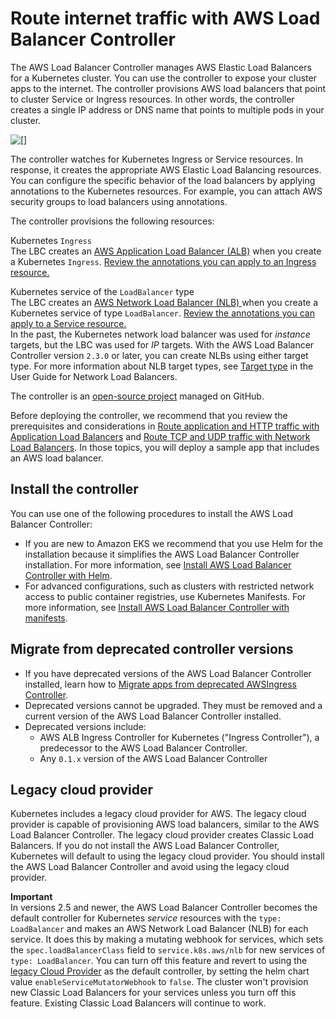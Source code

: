 # Route internet traffic with AWS Load Balancer Controller<a name="aws-load-balancer-controller"></a>

The AWS Load Balancer Controller manages AWS Elastic Load Balancers for a Kubernetes cluster\. You can use the controller to expose your cluster apps to the internet\. The controller provisions AWS load balancers that point to cluster Service or Ingress resources\. In other words, the controller creates a single IP address or DNS name that points to multiple pods in your cluster\. 

![\[\]](http://docs.aws.amazon.com/eks/latest/userguide/images/lbc-overview.png)

The controller watches for Kubernetes Ingress or Service resources\. In response, it creates the appropriate AWS Elastic Load Balancing resources\. You can configure the specific behavior of the load balancers by applying annotations to the Kubernetes resources\. For example, you can attach AWS security groups to load balancers using annotations\. 

The controller provisions the following resources: 

Kubernetes `Ingress`  
The LBC creates an [AWS Application Load Balancer \(ALB\)](https://docs.aws.amazon.com/elasticloadbalancing/latest/application/introduction.html) when you create a Kubernetes `Ingress`\. [Review the annotations you can apply to an Ingress resource\. ](https://kubernetes-sigs.github.io/aws-load-balancer-controller/v2.7/guide/ingress/annotations/)

Kubernetes service of the `LoadBalancer` type  
The LBC creates an [AWS Network Load Balancer \(NLB\) ](https://docs.aws.amazon.com/elasticloadbalancing/latest/network/introduction.html)when you create a Kubernetes service of type `LoadBalancer`\. [Review the annotations you can apply to a Service resource\.](https://kubernetes-sigs.github.io/aws-load-balancer-controller/v2.7/guide/service/annotations/)   
In the past, the Kubernetes network load balancer was used for *instance* targets, but the LBC was used for *IP* targets\. With the AWS Load Balancer Controller version `2.3.0` or later, you can create NLBs using either target type\. For more information about NLB target types, see [Target type](https://docs.aws.amazon.com/elasticloadbalancing/latest/network/load-balancer-target-groups.html#target-type) in the User Guide for Network Load Balancers\.

The controller is an [open\-source project](https://github.com/kubernetes-sigs/aws-load-balancer-controller) managed on GitHub\.

Before deploying the controller, we recommend that you review the prerequisites and considerations in [Route application and HTTP traffic with Application Load Balancers](alb-ingress.md) and [Route TCP and UDP traffic with Network Load Balancers](network-load-balancing.md)\. In those topics, you will deploy a sample app that includes an AWS load balancer\. 

## Install the controller<a name="lbc-overview"></a>

You can use one of the following procedures to install the AWS Load Balancer Controller:
+ If you are new to Amazon EKS we recommend that you use Helm for the installation because it simplifies the AWS Load Balancer Controller installation\. For more information, see [Install AWS Load Balancer Controller with Helm](lbc-helm.md)\. 
+ For advanced configurations, such as clusters with restricted network access to public container registries, use Kubernetes Manifests\. For more information, see [Install AWS Load Balancer Controller with manifests](lbc-manifest.md)\.

## Migrate from deprecated controller versions<a name="lbc-deprecated"></a>
+ If you have deprecated versions of the AWS Load Balancer Controller installed, learn how to [Migrate apps from deprecated AWSIngress Controller](lbc-remove.md)\.
+ Deprecated versions cannot be upgraded\. They must be removed and a current version of the AWS Load Balancer Controller installed\. 
+ <a name="lbc-deprecated-list"></a>Deprecated versions include:
  + AWS ALB Ingress Controller for Kubernetes \("Ingress Controller"\), a predecessor to the AWS Load Balancer Controller\.
  + Any `0.1.x` version of the AWS Load Balancer Controller 

## Legacy cloud provider<a name="lbc-legacy"></a>

Kubernetes includes a legacy cloud provider for AWS\. The legacy cloud provider is capable of provisioning AWS load balancers, similar to the AWS Load Balancer Controller\. The legacy cloud provider creates Classic Load Balancers\. If you do not install the AWS Load Balancer Controller, Kubernetes will default to using the legacy cloud provider\. You should install the AWS Load Balancer Controller and avoid using the legacy cloud provider\. 

**Important**  
In versions 2\.5 and newer, the AWS Load Balancer Controller becomes the default controller for Kubernetes *service* resources with the `type: LoadBalancer` and makes an AWS Network Load Balancer \(NLB\) for each service\. It does this by making a mutating webhook for services, which sets the `spec.loadBalancerClass` field to `service.k8s.aws/nlb` for new services of `type: LoadBalancer`\. You can turn off this feature and revert to using the [legacy Cloud Provider](https://kubernetes-sigs.github.io/aws-load-balancer-controller/v2.7/guide/service/annotations/#legacy-cloud-provider) as the default controller, by setting the helm chart value `enableServiceMutatorWebhook` to `false`\. The cluster won't provision new Classic Load Balancers for your services unless you turn off this feature\. Existing Classic Load Balancers will continue to work\.